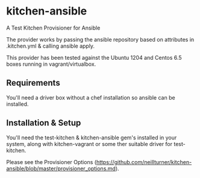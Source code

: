 # kitchen-ansible
A Test Kitchen Provisioner for Ansible

The provider works by passing the ansible repository based on attributes in .kitchen.yml & calling ansible apply.

This provider has been tested against the Ubuntu 1204 and Centos 6.5 boxes running in vagrant/virtualbox.

## Requirements
You'll need a driver box without a chef installation so ansible can be installed.

## Installation & Setup
You'll need the test-kitchen & kitchen-ansible gem's installed in your system, along with kitchen-vagrant or some ther suitable driver for test-kitchen.

Please see the Provisioner Options (https://github.com/neillturner/kitchen-ansible/blob/master/provisioner_options.md).